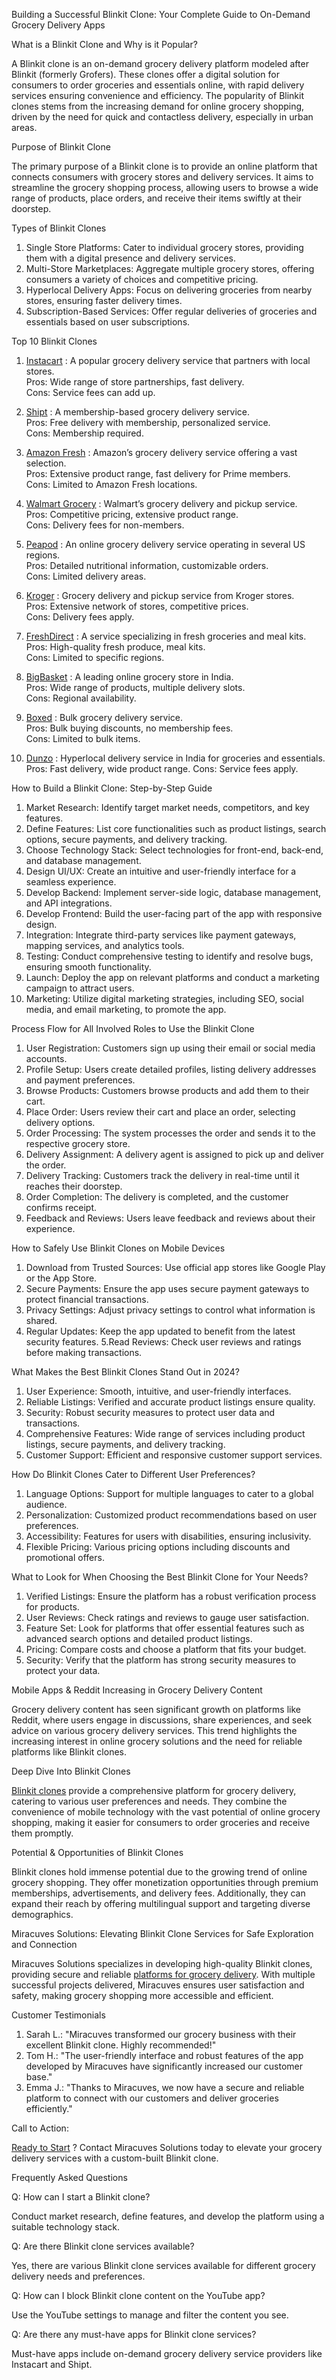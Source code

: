 Building a Successful Blinkit Clone: Your Complete Guide to On-Demand Grocery Delivery Apps

What is a Blinkit Clone and Why is it Popular?

A Blinkit clone is an on-demand grocery delivery platform modeled after Blinkit (formerly Grofers). These clones offer a digital solution for consumers to order groceries and essentials online, with rapid delivery services ensuring convenience and efficiency. The popularity of Blinkit clones stems from the increasing demand for online grocery shopping, driven by the need for quick and contactless delivery, especially in urban areas.

Purpose of Blinkit Clone

The primary purpose of a Blinkit clone is to provide an online platform that connects consumers with grocery stores and delivery services. It aims to streamline the grocery shopping process, allowing users to browse a wide range of products, place orders, and receive their items swiftly at their doorstep.

Types of Blinkit Clones

1. Single Store Platforms: Cater to individual grocery stores, providing them with a digital presence and delivery services.
2. Multi-Store Marketplaces: Aggregate multiple grocery stores, offering consumers a variety of choices and competitive pricing.
3. Hyperlocal Delivery Apps: Focus on delivering groceries from nearby stores, ensuring faster delivery times.
4. Subscription-Based Services: Offer regular deliveries of groceries and essentials based on user subscriptions.

Top 10 Blinkit Clones

1. <a href="https://www.instacart.com"> Instacart</a> : A popular grocery delivery service that partners with local stores.<br>
Pros: Wide range of store partnerships, fast delivery.<br>
Cons: Service fees can add up.

2. <a href="https://www.shipt.com"> Shipt</a> : A membership-based grocery delivery service.<br>
Pros: Free delivery with membership, personalized service.<br>
Cons: Membership required.

3. <a href="https://www.amazon.com/fmc/m/amazonfresh"> Amazon Fresh</a> : Amazon’s grocery delivery service offering a vast selection.<br>
Pros: Extensive product range, fast delivery for Prime members.<br>
Cons: Limited to Amazon Fresh locations.

4. <a href="https://www.walmart.com/cp/groceries-essentials/1735450"> Walmart Grocery</a> : Walmart’s grocery delivery and pickup service.<br>
Pros: Competitive pricing, extensive product range.<br>
Cons: Delivery fees for non-members.

5. <a href="https://www.peapod.com"> Peapod</a> : An online grocery delivery service operating in several US regions.<br>
Pros: Detailed nutritional information, customizable orders.<br>
Cons: Limited delivery areas.

6. <a href="https://www.kroger.com/"> Kroger</a> : Grocery delivery and pickup service from Kroger stores.<br>
Pros: Extensive network of stores, competitive prices.<br>
Cons: Delivery fees apply.

7. <a href="https://www.freshdirect.com/"> FreshDirect</a> : A service specializing in fresh groceries and meal kits.<br>
Pros: High-quality fresh produce, meal kits.<br>
Cons: Limited to specific regions.

8. <a href="https://www.bigbasket.com"> BigBasket</a> : A leading online grocery store in India.<br>
Pros: Wide range of products, multiple delivery slots.<br>
Cons: Regional availability.

9. <a href="https://www.boxed.com"> Boxed</a> : Bulk grocery delivery service.<br>
Pros: Bulk buying discounts, no membership fees.<br>
Cons: Limited to bulk items.

10. <a href="https://www.dunzo.com"> Dunzo</a> : Hyperlocal delivery service in India for groceries and essentials.
Pros: Fast delivery, wide product range.
Cons: Service fees apply.

How to Build a Blinkit Clone: Step-by-Step Guide

1. Market Research: Identify target market needs, competitors, and key features.
2. Define Features: List core functionalities such as product listings, search options, secure payments, and delivery tracking.
3. Choose Technology Stack: Select technologies for front-end, back-end, and database management.
4. Design UI/UX: Create an intuitive and user-friendly interface for a seamless experience.
5. Develop Backend: Implement server-side logic, database management, and API integrations.
6. Develop Frontend: Build the user-facing part of the app with responsive design.
7. Integration: Integrate third-party services like payment gateways, mapping services, and analytics tools.
8. Testing: Conduct comprehensive testing to identify and resolve bugs, ensuring smooth functionality.
9. Launch: Deploy the app on relevant platforms and conduct a marketing campaign to attract users.
10. Marketing: Utilize digital marketing strategies, including SEO, social media, and email marketing, to promote the app.

Process Flow for All Involved Roles to Use the Blinkit Clone

1. User Registration: Customers sign up using their email or social media accounts.
2. Profile Setup: Users create detailed profiles, listing delivery addresses and payment preferences.
3. Browse Products: Customers browse products and add them to their cart.
4. Place Order: Users review their cart and place an order, selecting delivery options.
5. Order Processing: The system processes the order and sends it to the respective grocery store.
6. Delivery Assignment: A delivery agent is assigned to pick up and deliver the order.
7. Delivery Tracking: Customers track the delivery in real-time until it reaches their doorstep.
8. Order Completion: The delivery is completed, and the customer confirms receipt.
9. Feedback and Reviews: Users leave feedback and reviews about their experience.

How to Safely Use Blinkit Clones on Mobile Devices

1. Download from Trusted Sources: Use official app stores like Google Play or the App Store.
2. Secure Payments: Ensure the app uses secure payment gateways to protect financial transactions.
3. Privacy Settings: Adjust privacy settings to control what information is shared.
4. Regular Updates: Keep the app updated to benefit from the latest security features.
5.Read Reviews: Check user reviews and ratings before making transactions.

What Makes the Best Blinkit Clones Stand Out in 2024?

1. User Experience: Smooth, intuitive, and user-friendly interfaces.
2. Reliable Listings: Verified and accurate product listings ensure quality.
3. Security: Robust security measures to protect user data and transactions.
4. Comprehensive Features: Wide range of services including product listings, secure payments, and delivery tracking.
5. Customer Support: Efficient and responsive customer support services.

How Do Blinkit Clones Cater to Different User Preferences?

1. Language Options: Support for multiple languages to cater to a global audience.
2. Personalization: Customized product recommendations based on user preferences.
3. Accessibility: Features for users with disabilities, ensuring inclusivity.
4. Flexible Pricing: Various pricing options including discounts and promotional offers.

What to Look for When Choosing the Best Blinkit Clone for Your Needs?

1. Verified Listings: Ensure the platform has a robust verification process for products.
2. User Reviews: Check ratings and reviews to gauge user satisfaction.
3. Feature Set: Look for platforms that offer essential features such as advanced search options and detailed product listings.
4. Pricing: Compare costs and choose a platform that fits your budget.
5. Security: Verify that the platform has strong security measures to protect your data.

Mobile Apps & Reddit Increasing in Grocery Delivery Content

Grocery delivery content has seen significant growth on platforms like Reddit, where users engage in discussions, share experiences, and seek advice on various grocery delivery services. This trend highlights the increasing interest in online grocery solutions and the need for reliable platforms like Blinkit clones.

Deep Dive Into Blinkit Clones

<a href="https://miracuves.com/solutions/blinkit-clone/"> Blinkit clones</a> provide a comprehensive platform for grocery delivery, catering to various user preferences and needs. They combine the convenience of mobile technology with the vast potential of online grocery shopping, making it easier for consumers to order groceries and receive them promptly.

Potential & Opportunities of Blinkit Clones

Blinkit clones hold immense potential due to the growing trend of online grocery shopping. They offer monetization opportunities through premium memberships, advertisements, and delivery fees. Additionally, they can expand their reach by offering multilingual support and targeting diverse demographics.

Miracuves Solutions: Elevating Blinkit Clone Services for Safe Exploration and Connection

Miracuves Solutions specializes in developing high-quality Blinkit clones, providing secure and reliable <a href="https://miracuves.com/solutions/blinkit-clone/"> platforms for grocery delivery</a>. With multiple successful projects delivered, Miracuves ensures user satisfaction and safety, making grocery shopping more accessible and efficient.

Customer Testimonials

1. Sarah L.: "Miracuves transformed our grocery business with their excellent Blinkit clone. Highly recommended!"
2. Tom H.: "The user-friendly interface and robust features of the app developed by Miracuves have significantly increased our customer base."
3. Emma J.: "Thanks to Miracuves, we now have a secure and reliable platform to connect with our customers and deliver groceries efficiently."

Call to Action:

<a href="https://miracuves.com/contact/"> Ready to Start</a> ? Contact Miracuves Solutions today to elevate your grocery delivery services with a custom-built Blinkit clone.

Frequently Asked Questions

Q: How can I start a Blinkit clone?

Conduct market research, define features, and develop the platform using a suitable technology stack.

Q: Are there Blinkit clone services available?

Yes, there are various Blinkit clone services available for different grocery delivery needs and preferences.

Q: How can I block Blinkit clone content on the YouTube app?

Use the YouTube settings to manage and filter the content you see.

Q: Are there any must-have apps for Blinkit clone services?

Must-have apps include on-demand grocery delivery service providers like Instacart and Shipt.
